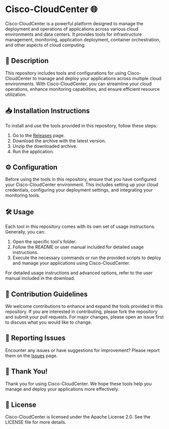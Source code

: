 # Cisco-CloudCenter 🌐

Cisco-CloudCenter is a powerful platform designed to manage the deployment and operations of applications across various cloud environments and data centers. It provides tools for infrastructure management, monitoring, application deployment, container orchestration, and other aspects of cloud computing.

## 📜 Description

This repository includes tools and configurations for using Cisco-CloudCenter to manage and deploy your applications across multiple cloud environments. With Cisco-CloudCenter, you can streamline your cloud operations, enhance monitoring capabilities, and ensure efficient resource utilization.

## 📥 Installation Instructions

To install and use the tools provided in this repository, follow these steps:

1. Go to the [Releases](../../releases) page.
2. Download the archive with the latest version.
3. Unzip the downloaded archive.
4. Run the application.

## ⚙️ Configuration

Before using the tools in this repository, ensure that you have configured your Cisco-CloudCenter environment. This includes setting up your cloud credentials, configuring your deployment settings, and integrating your monitoring tools.

## 🛠️ Usage

Each tool in this repository comes with its own set of usage instructions. Generally, you can:

1. Open the specific tool's folder.
2. Follow the README or user manual included for detailed usage instructions.
3. Execute the necessary commands or run the provided scripts to deploy and manage your applications using Cisco-CloudCenter.

For detailed usage instructions and advanced options, refer to the user manual included in the download.

## 🤝 Contribution Guidelines

We welcome contributions to enhance and expand the tools provided in this repository. If you are interested in contributing, please fork the repository and submit your pull requests. For major changes, please open an issue first to discuss what you would like to change.

## 🐞 Reporting Issues

Encounter any issues or have suggestions for improvement? Please report them on the [Issues](../../issues) page.

## 🌟 Thank You!

Thank you for using Cisco-CloudCenter. We hope these tools help you manage and deploy your applications more effectively.

## 📄 License

Cisco-CloudCenter is licensed under the Apache License 2.0. See the LICENSE file for more details.

